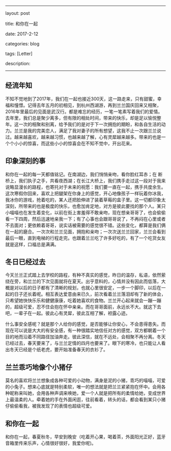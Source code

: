 ﻿---

layout: post 

title: 和你在一起

date: 2017-2-12

categories: blog
 
tags: [Letter]

description: 

---

## 经流年知

不知不觉地到了2017年，我们在一起也接近300天，这一路走来，只有甜蜜，幸福和憧憬。记得去年五月的初相见，到杭州西湖游，再到兰兰国庆回来又相聚，2016年里最后的见面是武汉行。都是难忘的经历，一笔一笔素写着我们的爱情。去年里，我们总是聚少离多，但有限的相处时间，带来的快乐，却是足以愉悦整年。这一次的相聚和别离，给予我们的是对于下一次拥抱的期盼，和各自生活的动力。兰兰是我的完美恋人，满足了我对妻子的所有想望，这我不止一次跟兰兰说过。越来越喜欢，越来越习惯，也越来越了解，心有灵犀越来越多。带来的也是一个个小小的惊喜，而这些小小的惊喜会在不知不觉中，开出花来。

## 印象深刻的事

和你在一起的每一天都值铭记。在南湖边，我们悄悄亲吻，看你脸红耳赤；在
断桥上，我们执子之手，共看夜西湖；在长江大桥上，我们携手走过这一段对于我来说略显漫长的路程，也寄托对于未来的祝愿：我们要一直在一起，携手共度余生。这次寒假你回来，喜欢上把腿架在你身上的感觉，开心地像孩子一样玩着你冰我，我冰你的游戏，抢着吃的，某人还把脸伸进了装着草莓的盒子里。这一切都印象太深刻，所带来的也是极度的快乐，也愈加肯定地，对方是彼此要找的那个人。某只小喵喵也在发生着变化，以前在街上害羞得不敢亲吻，现在想亲哥哥了，也会偷偷看一下四周，然后迅速地亲我一下；有了心事也会跟哥哥说了，不再闷在心里或者不去面对；更依赖着哥哥，说实话被需要的感觉很不错。这些变化，都算是我们俩在一起的磨合。一次次和兰兰见面，拥抱和亲吻；一次次送兰兰回家，兰兰会看到最后一眼，直到电梯的行程走完。也跟着兰兰吃了许多好吃的，有了一个吃货女友就是这样，口福总是满满。

## 冬日已经过去

今天兰兰正式踏上去学校的路程，有种不真实的感觉，昨日的温存，私语，依然萦绕在旁，和兰兰的下次见面就将在夏天。出乎意料的，心情并没有因此而低落，大概是对以后的日子都有了清晰的规划，也就心里很安定，一步一个脚印，以后在一起的日子还长着呢。相互表达爱意由来已久，前次看着兰兰落泪却有了新的体会，只希望她快快乐乐和健健康康，吃着她喜欢的食物。兰兰开心起来就会一蹦一蹦的，超级可爱，忍不住会抱在怀中亲亲。而在哥哥面前，永远长不大。就这下去吧，一辈子在一起。彼此心有灵犀，彼此互相了解，袒露心迹。

什么事安全感呢？就是那个人给你的感觉，是否能够让你安心，不会患得患失。而现在可以说是大大的有安全感，有一种很踏实地信任对方的感觉，双方都朝着一个目的地而沿着不同路径加油奔走。彼此深信，就在不远处，会相聚不再分离。冬天已经过去，春天要来了，与兰兰定情的四月也要来了。眼下的寒冷，也只能让人看出冬天已经是个纸老虎，要开始准备春天的衣衫了。

## 兰兰乖巧地像个小猪仔

莫名的喜欢将兰兰想象成各种可爱的小动物，满身是泥的小猪，乖巧的喵喵，可爱的小兔子。想来心底就是特别柔软，唯一的想法就是把兰兰紧紧抱在怀中。会用各种昵称来叫她，会用各种声调来唤她，爱一个人就是把所有的柔情给她，变成世界上最温柔的人。牵着她的手在外面闲逛，往前看着，转头的话，都会看到某只小猪仔偷偷看我，被我发现了的表情也超级可爱。

## 和你在一起

和你在一起，春夏秋冬，早安到晚安（吃着开心果，喝着茶，外面阳光正好，蓝牙音箱里传来乐声，心情很好很好，我爱你呢)。
